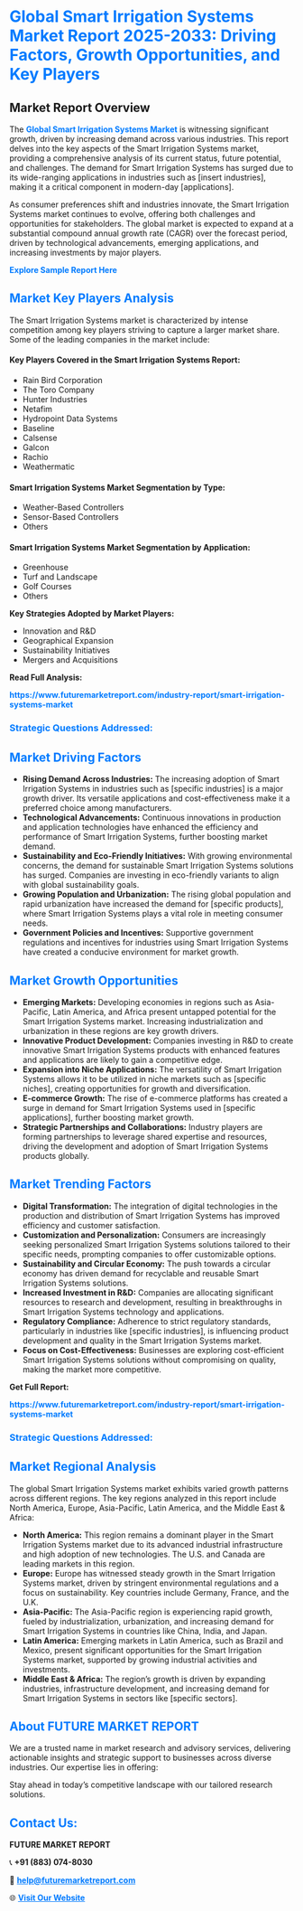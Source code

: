<h1 style="color: #007BFF;">Global Smart Irrigation Systems Market Report 2025-2033: Driving Factors, Growth Opportunities, and Key Players</h1>

<section id="overview">
<h2>Market Report Overview</h2>
<p>The <a href="https://www.futuremarketreport.com/industry-report/smart-irrigation-systems-market" style="color: #007BFF; text-decoration: none;"><strong>Global Smart Irrigation Systems Market</strong></a> is witnessing significant growth, driven by increasing demand across various industries. This report delves into the key aspects of the Smart Irrigation Systems market, providing a comprehensive analysis of its current status, future potential, and challenges. The demand for Smart Irrigation Systems has surged due to its wide-ranging applications in industries such as [insert industries], making it a critical component in modern-day [applications].</p>
<p>As consumer preferences shift and industries innovate, the Smart Irrigation Systems market continues to evolve, offering both challenges and opportunities for stakeholders. The global market is expected to expand at a substantial compound annual growth rate (CAGR) over the forecast period, driven by technological advancements, emerging applications, and increasing investments by major players.</p>
</section>

<section id="overview">
<p><a href="https://www.futuremarketreport.com/request-sample/reportId=59365" style="color: #007BFF; text-decoration: none;"><strong>Explore Sample Report Here</strong></a></p>
</section>

<section id="key-players">
<h2 style="color: #007BFF;">Market Key Players Analysis</h2>
<p>The Smart Irrigation Systems market is characterized by intense competition among key players striving to capture a larger market share. Some of the leading companies in the market include:</p>
<h4>Key Players Covered in the Smart Irrigation Systems Report:</h4>
<ul><li>Rain Bird Corporation</li><li>The Toro Company</li><li>Hunter Industries</li><li>Netafim</li><li>Hydropoint Data Systems</li><li>Baseline</li><li>Calsense</li><li>Galcon</li><li>Rachio</li><li>Weathermatic</li></ul>
<h4>Smart Irrigation Systems Market Segmentation by Type:</h4>
<ul><li>Weather-Based Controllers</li><li>Sensor-Based Controllers</li><li>Others</li></ul>

<h4>Smart Irrigation Systems Market Segmentation by Application:</h4>
<ul><li>Greenhouse</li><li>Turf and Landscape</li><li>Golf Courses</li><li>Others</li></ul>
<p><strong>Key Strategies Adopted by Market Players:</strong></p>
<ul>
<li>Innovation and R&D</li>
<li>Geographical Expansion</li>
<li>Sustainability Initiatives</li>
<li>Mergers and Acquisitions</li>
</ul>
</section>

<section>
<p><strong>Read Full Analysis: </strong></p><a href="https://www.futuremarketreport.com/industry-report/smart-irrigation-systems-market" style="color: #007BFF; text-decoration: none;"><strong>https://www.futuremarketreport.com/industry-report/smart-irrigation-systems-market</strong></a>
<h3 style="color: #007BFF;">Strategic Questions Addressed:</h3>
</section>

<section id="driving-factors">
<h2 style="color: #007BFF;">Market Driving Factors</h2>
<ul>
<li><strong>Rising Demand Across Industries:</strong> The increasing adoption of Smart Irrigation Systems in industries such as [specific industries] is a major growth driver. Its versatile applications and cost-effectiveness make it a preferred choice among manufacturers.</li>
<li><strong>Technological Advancements:</strong> Continuous innovations in production and application technologies have enhanced the efficiency and performance of Smart Irrigation Systems, further boosting market demand.</li>
<li><strong>Sustainability and Eco-Friendly Initiatives:</strong> With growing environmental concerns, the demand for sustainable Smart Irrigation Systems solutions has surged. Companies are investing in eco-friendly variants to align with global sustainability goals.</li>
<li><strong>Growing Population and Urbanization:</strong> The rising global population and rapid urbanization have increased the demand for [specific products], where Smart Irrigation Systems plays a vital role in meeting consumer needs.</li>
<li><strong>Government Policies and Incentives:</strong> Supportive government regulations and incentives for industries using Smart Irrigation Systems have created a conducive environment for market growth.</li>
</ul>
</section>

<section id="growth-opportunities">
<h2 style="color: #007BFF;">Market Growth Opportunities</h2>
<ul>
<li><strong>Emerging Markets:</strong> Developing economies in regions such as Asia-Pacific, Latin America, and Africa present untapped potential for the Smart Irrigation Systems market. Increasing industrialization and urbanization in these regions are key growth drivers.</li>
<li><strong>Innovative Product Development:</strong> Companies investing in R&D to create innovative Smart Irrigation Systems products with enhanced features and applications are likely to gain a competitive edge.</li>
<li><strong>Expansion into Niche Applications:</strong> The versatility of Smart Irrigation Systems allows it to be utilized in niche markets such as [specific niches], creating opportunities for growth and diversification.</li>
<li><strong>E-commerce Growth:</strong> The rise of e-commerce platforms has created a surge in demand for Smart Irrigation Systems used in [specific applications], further boosting market growth.</li>
<li><strong>Strategic Partnerships and Collaborations:</strong> Industry players are forming partnerships to leverage shared expertise and resources, driving the development and adoption of Smart Irrigation Systems products globally.</li>
</ul>
</section>

<section id="trending-factors">
<h2 style="color: #007BFF;">Market Trending Factors</h2>
<ul>
<li><strong>Digital Transformation:</strong> The integration of digital technologies in the production and distribution of Smart Irrigation Systems has improved efficiency and customer satisfaction.</li>
<li><strong>Customization and Personalization:</strong> Consumers are increasingly seeking personalized Smart Irrigation Systems solutions tailored to their specific needs, prompting companies to offer customizable options.</li>
<li><strong>Sustainability and Circular Economy:</strong> The push towards a circular economy has driven demand for recyclable and reusable Smart Irrigation Systems solutions.</li>
<li><strong>Increased Investment in R&D:</strong> Companies are allocating significant resources to research and development, resulting in breakthroughs in Smart Irrigation Systems technology and applications.</li>
<li><strong>Regulatory Compliance:</strong> Adherence to strict regulatory standards, particularly in industries like [specific industries], is influencing product development and quality in the Smart Irrigation Systems market.</li>
<li><strong>Focus on Cost-Effectiveness:</strong> Businesses are exploring cost-efficient Smart Irrigation Systems solutions without compromising on quality, making the market more competitive.</li>
</ul>
</section>

<section>
<p><strong>Get Full Report: </strong></p><a href="https://www.futuremarketreport.com/industry-report/smart-irrigation-systems-market" style="color: #007BFF; text-decoration: none;"><strong>https://www.futuremarketreport.com/industry-report/smart-irrigation-systems-market</strong></a>
<h3 style="color: #007BFF;">Strategic Questions Addressed:</h3>
</section>


<section id="regional-analysis">
<h2 style="color: #007BFF;">Market Regional Analysis</h2>
<p>The global Smart Irrigation Systems market exhibits varied growth patterns across different regions. The key regions analyzed in this report include North America, Europe, Asia-Pacific, Latin America, and the Middle East & Africa:</p>
<ul>
<li><strong>North America:</strong> This region remains a dominant player in the Smart Irrigation Systems market due to its advanced industrial infrastructure and high adoption of new technologies. The U.S. and Canada are leading markets in this region.</li>
<li><strong>Europe:</strong> Europe has witnessed steady growth in the Smart Irrigation Systems market, driven by stringent environmental regulations and a focus on sustainability. Key countries include Germany, France, and the U.K.</li>
<li><strong>Asia-Pacific:</strong> The Asia-Pacific region is experiencing rapid growth, fueled by industrialization, urbanization, and increasing demand for Smart Irrigation Systems in countries like China, India, and Japan.</li>
<li><strong>Latin America:</strong> Emerging markets in Latin America, such as Brazil and Mexico, present significant opportunities for the Smart Irrigation Systems market, supported by growing industrial activities and investments.</li>
<li><strong>Middle East & Africa:</strong> The region’s growth is driven by expanding industries, infrastructure development, and increasing demand for Smart Irrigation Systems in sectors like [specific sectors].</li>
</ul>
</section>

<footer>
<h2 style="color: #007BFF;">About FUTURE MARKET REPORT</h2>
<p>We are a trusted name in market research and advisory services, delivering actionable insights and strategic support to businesses across diverse industries. Our expertise lies in offering:</p>

<p>Stay ahead in today’s competitive landscape with our tailored research solutions.</p>

<h2 style="color: #007BFF;">Contact Us:</h2>
<p><strong>FUTURE MARKET REPORT</strong></p>
<p>📞 <strong>+91 (883) 074-8030</strong></p>
<p>📧 <strong><a href="mailto:help@futuremarketreport.com" style="color: #007BFF;">help@futuremarketreport.com</a></strong></p>
<p>🌐 <strong><a href="https://www.futuremarketreport.com/" style="color: #007BFF;">Visit Our Website</a></strong></p>
</footer>